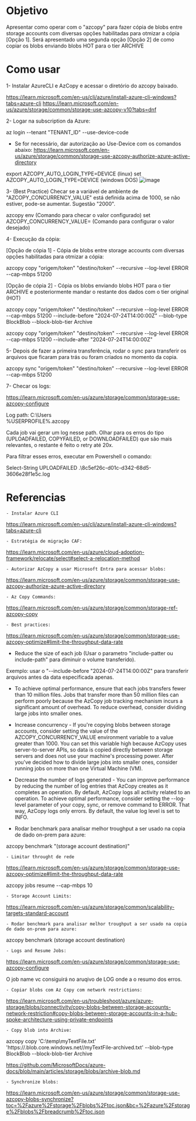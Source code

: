 # Objetivo

Apresentar como operar com o "azcopy" para fazer cópia de blobs entre storage accounts com diversas opções habilitadas para otmizar a cópia [Opção 1]. Será apresentado uma segunda opção [Opção 2] de como copiar os blobs enviando blobs HOT para o tier ARCHIVE
# Como usar

1- Instalar AzureCLI e AzCopy e acessar o diretório do azcopy baixado.

https://learn.microsoft.com/en-us/cli/azure/install-azure-cli-windows?tabs=azure-cli
https://learn.microsoft.com/en-us/azure/storage/common/storage-use-azcopy-v10?tabs=dnf

2-  Logar na subscription da Azure:

az login --tenant "TENANT_ID" --use-device-code 

* Se for necessário, dar autorização ao Use-Device com os comandos abaixo:
https://learn.microsoft.com/en-us/azure/storage/common/storage-use-azcopy-authorize-azure-active-directory

export AZCOPY_AUTO_LOGIN_TYPE=DEVICE (linux)
set AZCOPY_AUTO_LOGIN_TYPE=DEVICE (windows DOS)
![image](https://github.com/user-attachments/assets/53509459-f101-4771-8523-42f9b0bf37d4)

3- (Best Practice) Checar se a variável de ambiente de "AZCOPY_CONCURRENCY_VALUE" está definida acima de 1000, se não estiver, pode-se aumentar. Sugestão "2000".

azcopy env (Comando para checar o valor configurado)
set AZCOPY_CONCURRENCY_VALUE=<value> (Comando para configurar o valor desejado)

4- Execução da cópia: 

[Opção de cópia 1] - Cópia de blobs entre storage accounts com diversas opções habilitadas para otmizar a cópia:

azcopy copy "origem/token" "destino/token" --recursive --log-level ERROR --cap-mbps 51200 

[Opção de cópia 2] - Cópia os blobs enviando blobs HOT para o tier ARCHIVE e posteriormente mandar o restante dos dados com o tier original (HOT)

azcopy copy "origem/token" "destino/token" --recursive --log-level ERROR --cap-mbps 51200 --include-before "2024-07-24T14:00:00Z" --blob-type BlockBlob --block-blob-tier Archive

azcopy copy "origem/token" "destino/token" --recursive --log-level ERROR --cap-mbps 51200 --include-after "2024-07-24T14:00:00Z"

5- Depois de fazer a primeira transferência, rodar o sync para transferir os arquivos que ficaram para trás ou foram criados no momento da copia.

azcopy sync "origem/token" "destino/token" --recursive --log-level ERROR --cap-mbps 51200

7- Checar os logs:

https://learn.microsoft.com/en-us/azure/storage/common/storage-use-azcopy-configure

Log path: C:\Users\
%USERPROFILE%\.azcopy

Cada job vai gerar um log nesse path. 
Olhar para os erros do tipo (UPLOADFAILED, COPYFAILED, or DOWNLOADFAILED) que são mais relevantes, o restante é feito o retry até 20x.

Para filtrar esses erros, executar em Powershell o comando:

Select-String UPLOADFAILED .\8c5ef26c-d01c-d342-68d5-3606e28f1e5c.log

# Referencias

	- Instalar Azure CLI

https://learn.microsoft.com/en-us/cli/azure/install-azure-cli-windows?tabs=azure-cli

	- Estratégia de migração CAF:

https://learn.microsoft.com/en-us/azure/cloud-adoption-framework/relocate/select#select-a-relocation-method

	- Autorizar AzCopy a usar Microsoft Entra para acessar blobs:

https://learn.microsoft.com/en-us/azure/storage/common/storage-use-azcopy-authorize-azure-active-directory

	- Az Copy Commands:

https://learn.microsoft.com/en-us/azure/storage/common/storage-ref-azcopy-copy

	- Best practices:

https://learn.microsoft.com/en-us/azure/storage/common/storage-use-azcopy-optimize#limit-the-throughput-data-rate

* Reduce the size of each job (Usar o parametro "include-patter ou include-path" para diminuir o volume transferido). 

Exemplo: usar o "--include-before "2024-07-24T14:00:00Z" para transferir arquivos antes da data especificada apenas.

* To achieve optimal performance, ensure that each jobs transfers fewer than 10 million files. Jobs that transfer more than 50 million files can perform poorly because the AzCopy job tracking mechanism incurs a significant amount of overhead. To reduce overhead, consider dividing large jobs into smaller ones.

* Increase concurrency - 
If you're copying blobs between storage accounts, consider setting the value of the AZCOPY_CONCURRENCY_VALUE environment variable to a value greater than 1000. You can set this variable high because AzCopy uses server-to-server APIs, so data is copied directly between storage servers and does not use your machine's processing power.
After you've decided how to divide large jobs into smaller ones, consider running jobs on more than one Virtual Machine (VM).

* Decrease the number of logs generated - 
You can improve performance by reducing the number of log entries that AzCopy creates as it completes an operation. By default, AzCopy logs all activity related to an operation. To achieve optimal performance, consider setting the --log-level parameter of your copy, sync, or remove command to ERROR. That way, AzCopy logs only errors. By default, the value log level is set to INFO.

* Rodar benchmark para analisar melhor troughput a ser usado na copia de dado on-prem para azure:

azcopy benchmark "(storage account destination)"

	- Limitar throught de rede

https://learn.microsoft.com/en-us/azure/storage/common/storage-use-azcopy-optimize#limit-the-throughput-data-rate

azcopy jobs resume <job-id> --cap-mbps 10


	- Storage Account Limits:

https://learn.microsoft.com/en-us/azure/storage/common/scalability-targets-standard-account

	- Rodar benchmark para analisar melhor troughput a ser usado na copia de dado on-prem para azure:

azcopy benchmark (storage account destination) 

	- Logs and Resume Jobs:

https://learn.microsoft.com/en-us/azure/storage/common/storage-use-azcopy-configure

O job name vc consiguirá no aruqivo de LOG onde a o resumo dos erros.

	- Copiar blobs com Az Copy com network restrictions:

https://learn.microsoft.com/en-us/troubleshoot/azure/azure-storage/blobs/connectivity/copy-blobs-between-storage-accounts-network-restriction#copy-blobs-between-storage-accounts-in-a-hub-spoke-architecture-using-private-endpoints

	- Copy blob into Archive:

azcopy copy 'C:\temp\myTextFile.txt' 'https://<storage-account>.blob.core.windows.net/<container>/myTextFile-archived.txt' --blob-type BlockBlob --block-blob-tier Archive

https://github.com/MicrosoftDocs/azure-docs/blob/main/articles/storage/blobs/archive-blob.md

	- Synchronize blobs:

https://learn.microsoft.com/en-us/azure/storage/common/storage-use-azcopy-blobs-synchronize?toc=%2Fazure%2Fstorage%2Fblobs%2Ftoc.json&bc=%2Fazure%2Fstorage%2Fblobs%2Fbreadcrumb%2Ftoc.json
